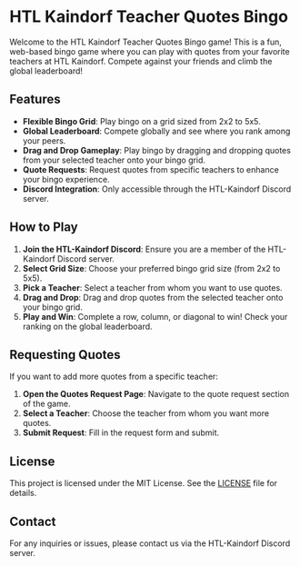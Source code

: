 # HTL Kaindorf Teacher Quotes Bingo

Welcome to the HTL Kaindorf Teacher Quotes Bingo game! This is a fun, web-based bingo game where you can play with quotes from your favorite teachers at HTL Kaindorf. Compete against your friends and climb the global leaderboard!

## Features

- **Flexible Bingo Grid**: Play bingo on a grid sized from 2x2 to 5x5.
- **Global Leaderboard**: Compete globally and see where you rank among your peers.
- **Drag and Drop Gameplay**: Play bingo by dragging and dropping quotes from your selected teacher onto your bingo grid.
- **Quote Requests**: Request quotes from specific teachers to enhance your bingo experience.
- **Discord Integration**: Only accessible through the HTL-Kaindorf Discord server.

## How to Play

1. **Join the HTL-Kaindorf Discord**: Ensure you are a member of the HTL-Kaindorf Discord server.
2. **Select Grid Size**: Choose your preferred bingo grid size (from 2x2 to 5x5).
3. **Pick a Teacher**: Select a teacher from whom you want to use quotes.
4. **Drag and Drop**: Drag and drop quotes from the selected teacher onto your bingo grid.
5. **Play and Win**: Complete a row, column, or diagonal to win! Check your ranking on the global leaderboard.

## Requesting Quotes

If you want to add more quotes from a specific teacher:

1. **Open the Quotes Request Page**: Navigate to the quote request section of the game.
2. **Select a Teacher**: Choose the teacher from whom you want more quotes.
3. **Submit Request**: Fill in the request form and submit.

## License

This project is licensed under the MIT License. See the [LICENSE](LICENSE) file for details.

## Contact

For any inquiries or issues, please contact us via the HTL-Kaindorf Discord server.
